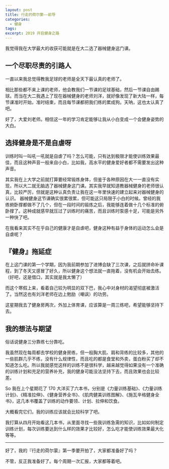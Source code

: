 ```yaml
---
layout: post
title: 行走的荷尔蒙——前导
categories: 
  - 健身
tags:
excerpt: 2019 开启健身之路
---
```



我觉得我在大学最大的收获可能就是在大二选了器械健身这门课。

## 一个尽职尽责的引路人

一直以来我总觉得教我足球的老师是全天下最认真的老师了。

相比那些都不来上课的老师，他会教我们一节课的足球基础，然后一节课自由踢球。而当在大二我遇上了现在器械健身的老师刘洋，就好像发现了新大陆一样，每节课准时开始，准时结束，而且每节课都把我们练的累成狗。天呐，这也太认真了吧。

好了，大爱刘老师。相信这一年的学习肯定能够让我从小白变成一个会健身姿势的大白。

## 选择健身是不是自虐呀

训练时叫一叫吼一吼就是自虐了吗？怎么可能，只有达到极限才能使训练效果最佳，而且这种声音一般来自小白，比如我，高水平的健身爱好者都不需要发出这种声音。

其实我在上大学之前就打算要经常锻炼身体，但鉴于各种原因在大一一直没有实现，所以大二就无脑选了器械健身这门课。其实我早就知道教器械健身的老师很认真，比较严厉，但就是这种认真负责让我在这一年里快速的建立起来对器械健身的认识。
器械健身这节课确实很累很累，但可能这只局限于小白的时候。曾经的我练俯卧撑都做不了几个，但在一段时间的锻炼之后，我能够连着做十几个标准的俯卧撑了。这种成就感早就压过了训练时的痛苦，而且训练时泵感十足，可能是另外一种快了吧。

在我看来其实不在乎自己的健康才是自虐吧，健身这种有益于身体的运动怎么会是自虐呢？

## 『健身』拖延症

在上这门课的第一个学期，因为我前期参加了进博会缺了三次课，之后就拼命补课程，到了冬天又感冒了好久，所以健身这个想法就一直拖着，没有机会开始去练。（好吧，这是借口，其实就是我太懒了）

而这个寒假上来，看着自己较为明显的双下巴，我心中对身材的渴望彻底被激活了。当然这也有刘洋老师在边上勉励（嘲讽）的功劳。

这星期我去了健身房两次，外加上体育课，应该算是一周三练吧，希望能够坚持下去。

## 我的想法与期望

俗话说健身三分靠练七分靠吃。

我虽然现在每周都去学校的健身房练，但一般胸大肌、肩和背练的比较多，其他的一些肌群几乎不练，没有什么规律性，而且吃的都是食堂和外卖，蛋白粉买了却不知道怎么吃。所以我就感觉这样的训练不是很科学，越来越觉得如果没有一个准确的训练计划和充足的营养补充，我的健身可能没法坚持下去，而且效果也会比较差。

So 我在上个星期花了 170 大洋买了六本书，分别是《力量训练基础》、《力量训练计划》、《精准拉伸》、《健身营养全书》、《肌肉健美训练图解》、《施瓦辛格健身全书》，这几本书覆盖了训练的动作要领、计划、拉伸和饮食。

大概看完它们，我的训练应该就会比较科学了吧。

我打算从四月开始看这几本书，从里面寻找一些我训练急需的知识，比如如何制定训练计划，每次训练要达到什么样的效果才比较好，怎么吃才能使训练效果最大化等等。

---

好了，我的『行走的荷尔蒙』第一季要开拍了，大家都准备好了吗？

不管，反正我准备好了。每个周期一次汇报，大家都等着吧。